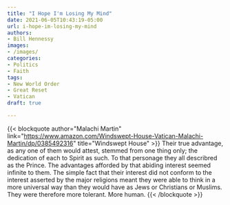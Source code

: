 ```yaml
---
title: "I Hope I'm Losing My Mind"
date: 2021-06-05T10:43:19-05:00
url: i-hope-im-losing-my-mind
authors: 
- Bill Hennessy
images: 
- /images/
categories: 
- Politics
- Faith
tags: 
- New World Order
- Great Reset
- Vatican
draft: true

---
```


{{< blockquote author="Malachi Martin" link="https://www.amazon.com/Windswept-House-Vatican-Malachi-Martin/dp/0385492316" title="Windswept House" >}}
Their true advantage, as any one of them would attest, stemmed from one thing only; the dedication of each to Spirit as such. To that personage they all describred as the Prince. The advantages afforded by that abiding interest seemed infinite to them. The simple fact that their interest did not conform to the interest asserted by the major religions meant they were able to think in a more universal way than they would have as Jews or Christians or Muslims. They were therefore more tolerant. More human.
{{< /blockquote >}}

